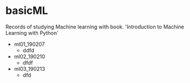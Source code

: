 # basicML
Records of studying Machine learning with book.
'Introduction to Machine Learning with Python'

* ml01_190207
  * ddfd
* ml02_190210
  * dfdf
* ml03_190213
  * dfd
